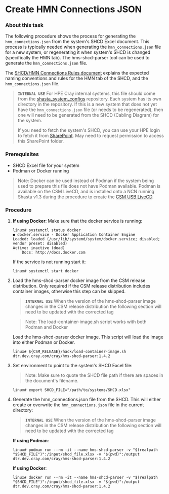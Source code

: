 # Create HMN Connections JSON
### About this task

The following procedure shows the process for generating the `hmn_connections.json` from the system's SHCD Excel document. This process is typically needed when generating the `hmn_connections.json` file for a new system, or regenerating it when system's SHCD is changed (specifically the HMN tab). The hms-shcd-parser tool can be used to generate the `hmn_connections.json` file.

The [SHCD/HMN Connections Rules document](shcd_hmn_connections_rules.md) explains the expected naming conventions and rules for the HMN tab of the SHCD, and the `hmn_connections.json` file.

> **`INTERNAL USE`** For HPE Cray internal systems, this file should come from the [shasta_system_configs](https://stash.us.cray.com/projects/DST/repos/shasta_system_configs/browse) repository.
> Each system has its own directory in the repository. If this is a new system that does not yet have the `hmn_connections.json` file (or needs to be regenerated), then one will need to be generated from the SHCD (Cabling Diagram) for the system. 
>
> If you need to fetch the system's SHCD, you can use your HPE login to fetch it from [SharePoint](https://hpe.sharepoint.com/sites/HPC-AI-Install/CID/Install%20Documents/Forms/AllItems.aspx?FolderCTID=0x0120009859972694683B4C93C09EA98DDBB640&viewid=d6b54e31%2D74ce%2D44a9%2D924a%2Df5c0627cd172&id=%2Fsites%2FHPC%2DAI%2DInstall%2FCID%2FInstall%20Documents%2FCray%2FShasta%20River). May need to request permission to access this SharePoint folder.

### Prerequisites
* SHCD Excel file for your system
* Podman or Docker running

> Note: Docker can be used instead of Podman if the system being used to prepare this file does not have Podman available. 
> Podman is available on the CSM LiveCD, and is installed onto a NCN running Shasta v1.3 during the procedure to create the [CSM USB LiveCD](bootstrap_livecd_remote_iso.md).

### Procedure
1. __If using Docker__: Make sure that the docker service is running:
    ```
    linux# systemctl status docker
    ● docker.service - Docker Application Container Engine
    Loaded: loaded (/usr/lib/systemd/system/docker.service; disabled; vendor preset: disabled)
    Active: inactive (dead)
        Docs: http://docs.docker.com
    ``` 

    If the service is not running start it:
    ```
    linux# systemctl start docker
    ```

2. Load the hms-shcd-parser docker image from the CSM release distribution. Only required if the CSM release distribution includes container images, otherwise this step can be skipped.
    > **`INTERNAL USE`** When the version of the hms-shcd-parser image changes in the CSM release distribution the following section will need to be updated with the corrected tag

    > Note: The load-container-image.sh script works with both Podman and Docker

    Load the hms-shcd-parser docker image. This script will load the image into either Podman or Docker.
    ```
    linux# ${CSM_RELEASE}/hack/load-container-image.sh dtr.dev.cray.com/cray/hms-shcd-parser:1.4.2
    ```
3. Set environment to point to the system's SHCD Excel file:
    > Note: Make sure to quote the SHCD file path if there are spaces in the document's filename.

    ```
    linux# export SHCD_FILE="/path/to/systems/SHCD.xlsx"
    ```

4. Generate the hmn_connections.json file from the SHCD. This will either create or overwrite the `hmn_connections.json` file in the current directory:
    > **`INTERNAL USE`** When the version of the hms-shcd-parser image changes in the CSM release distribution the following section will need to be updated with the corrected tag

    __If using Podman__:
    ```
    linux# podman run --rm -it --name hms-shcd-parser -v "$(realpath "$SHCD_FILE")":/input/shcd_file.xlsx -v "$(pwd)":/output dtr.dev.cray.com/cray/hms-shcd-parser:1.4.2
    ```

    __If using Docker__:
    ```
    linux# docker run --rm -it --name hms-shcd-parser -v "$(realpath "$SHCD_FILE")":/input/shcd_file.xlsx -v "$(pwd)":/output dtr.dev.cray.com/cray/hms-shcd-parser:1.4.2
    ```
